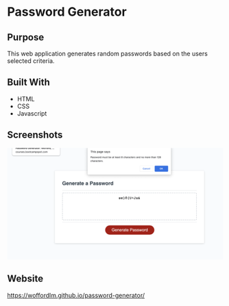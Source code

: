 # Password Generator

## Purpose
This web application generates random passwords based on the users selected criteria.

## Built With
* HTML
* CSS
* Javascript

## Screenshots
![Screenshot of password generator](./images/screenShot.png)


## Website
 https://woffordlm.github.io/password-generator/

